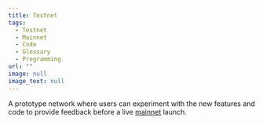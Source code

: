 ```yaml
---
title: Testnet
tags:
  - Testnet
  - Mainnet
  - Code
  - Glossary
  - Programming
url: ""
image: null
image_text: null
---
```


A prototype network where users can experiment with the new features and code to provide feedback before a live [mainnet](https://www.essentialcardano.io/glossary/mainnet) launch.
